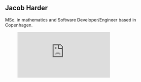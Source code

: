 ## Jacob Harder

MSc. in mathematics and Software Developer/Engineer based in Copenhagen.

<figure><embed src="https://wakatime.com/share/@524f2502-317c-42b0-8406-6163175678be/de92f9dd-0902-4bf8-90c4-8f6b38489770.svg"></embed></figure>
